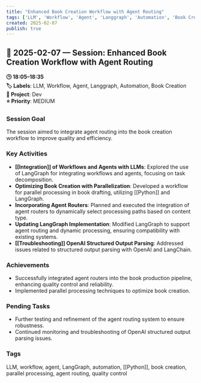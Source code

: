 ```yaml
---
title: "Enhanced Book Creation Workflow with Agent Routing"
tags: ['LLM', 'Workflow', 'Agent', 'Langgraph', 'Automation', 'Book Creation']
created: 2025-02-07
publish: true
---
```


## 📅 2025-02-07 — Session: Enhanced Book Creation Workflow with Agent Routing

**🕒 18:05–18:35**  
**🏷️ Labels**: LLM, Workflow, Agent, Langgraph, Automation, Book Creation  
**📂 Project**: Dev  
**⭐ Priority**: MEDIUM  


### Session Goal
The session aimed to integrate agent routing into the book creation workflow to improve quality and efficiency.

### Key Activities
- **[[Integration]] of Workflows and Agents with LLMs**: Explored the use of LangGraph for integrating workflows and agents, focusing on task decomposition.
- **Optimizing Book Creation with Parallelization**: Developed a workflow for parallel processing in book drafting, utilizing [[Python]] and LangGraph.
- **Incorporating Agent Routers**: Planned and executed the integration of agent routers to dynamically select processing paths based on content type.
- **Updating LangGraph Implementation**: Modified LangGraph to support agent routing and dynamic processing, ensuring compatibility with existing systems.
- **[[Troubleshooting]] OpenAI Structured Output Parsing**: Addressed issues related to structured output parsing with OpenAI and LangChain.

### Achievements
- Successfully integrated agent routers into the book production pipeline, enhancing quality control and reliability.
- Implemented parallel processing techniques to optimize book creation.

### Pending Tasks
- Further testing and refinement of the agent routing system to ensure robustness.
- Continued monitoring and troubleshooting of OpenAI structured output parsing issues.

### Tags
LLM, workflow, agent, LangGraph, automation, [[Python]], book creation, parallel processing, agent routing, quality control
